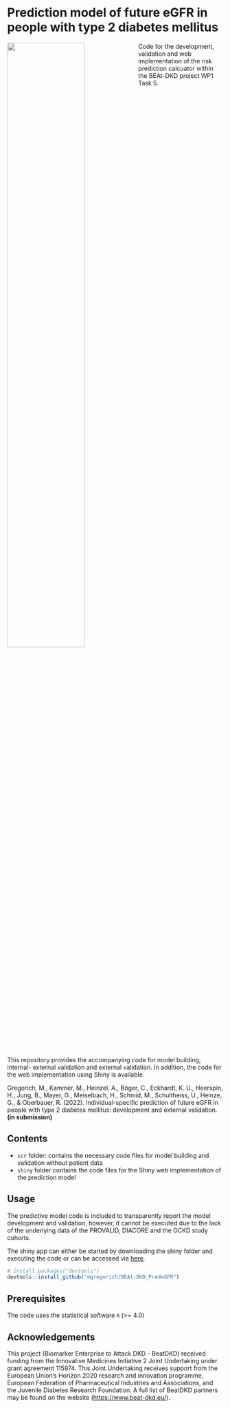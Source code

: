 # Prediction model of future eGFR in people with type 2 diabetes mellitus


<img src="./figures/beatdkd_logo.png" style="width:60%" align="left"/>
Code for the development, validation and web implementation of the risk prediction calcuator within the BEAt-DKD project WP1 Task 5.
<br clear="left"/>


This repository provides the accompanying code for model building, internal- external validation and external validation. In addition, the code for the web implementation using Shiny is available.

Gregorich, M.,  Kammer, M., Heinzel, A., Böger, C., Eckhardt, K. U., Heerspin, H., Jung, B., Mayer, G., Meiselbach, H., Schmid, M., Schultheiss, U., Heinze, G., & Oberbauer, R. (2022). Individual-specific prediction of future eGFR in people with type 2 diabetes mellitus: development and external validation. **(in submission)**


## Contents

- `scr` folder: contains the necessary code files for model building and validation without patient data
- `shiny` folder contains the code files for the Shiny web implementation of the prediction model

## Usage

The predictive model code is included to transparently report the model development and validation, however, it cannot be executed due to the lack of the underlying data of the PROVALID, DIACORE and the GCKD study cohorts.

The shiny app can either be started by downloading the shiny folder and executing the code or can be accessed via [here](https://beatdkd.shinyapps.io/shiny/).

``` r
# install.packages("devtools")
devtools::install_github("mgregorich/BEAt-DKD_PredeGFR")
```


## Prerequisites

The code uses the statistical software `R` (>= 4.0) 

## Acknowledgements

This project (Biomarker Enterprise to Attack DKD - BeatDKD) received funding from the Innovative Medicines Initiative 2 Joint Undertaking under grant agreement 115974. This Joint Undertaking receives support from the European Union’s Horizon 2020 research and innovation programme, European Federation of Pharmaceutical Industries and Associations, and the Juvenile Diabetes Research Foundation. A full list of BeatDKD partners may be found on the website (https://www.beat-dkd.eu/). 
